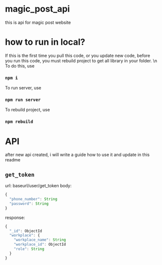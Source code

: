 # magic_post_api

this is api for magic post website

# how to run in local?

If this is the first time you pull this code, or you update new code, before you run this code, you must rebuild project to get all library in your folder. \n
To do this, use

### `npm i`

To run server, use

### `npm run server`

To rebuild project, use

### `npm rebuild`

# API

after new api created, i will write a guide how to use it and update in this readme

## `get_token`

url: baseurl/user/get_token
body:

```javascript
{
  "phone_number": String
  "password": String
}
```

response:

```javascript
{
  "_id": ObjectId
  "workplace": {
    "workplace_name": String
    "workplace_id": ObjectId
    "role": String
  }
}
```
